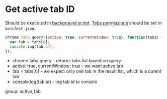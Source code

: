 # Get active tab ID

Should be executed in [background script](https://developer.chrome.com/docs/extensions/mv3/background_pages/).
[Tabs permissions](https://developer.chrome.com/docs/extensions/reference/tabs/#manifest) should be set in `manifest.json`.

```javascript
chrome.tabs.query({active: true, currentWindow: true}, function(tabs) {
  var tab = tabs[0];
  console.log(tab.id);
});
```

- chrome.tabs.query - returns tabs list based on query
- active: true, currentWindow: true - we want active tab
- tab = tabs\[0\] - we expect only one tab in the result list, which is a curent tab
- console.log(tab.id) - log tab id to console

group: active_tab
